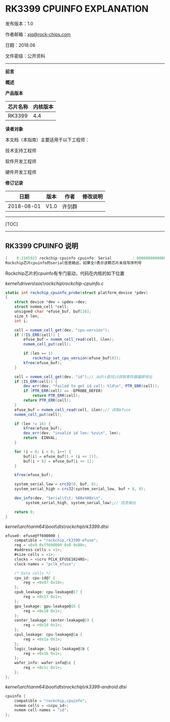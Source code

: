 # **RK3399 CPUINFO EXPLANATION**

发布版本：1.0

作者邮箱：xjq@rock-chips.com

日期：2018.08

文件密级：公开资料

---

**前言**

**概述**

**产品版本**

| **芯片名称** | **内核版本** |
| -------- | -------- |
| RK3399   | 4.4      |

**读者对象**

本文档（本指南）主要适用于以下工程师：

技术支持工程师

软件开发工程师

硬件开发工程师

**修订记录**

| **日期**   | **版本** | **作者** | **修改说明** |
| ---------- | -------- | -------- | ------------ |
| 2018-08-01 | V1.0     | 许剑群   |              |

---

[TOC]

---

## RK3399 CPUINFO 说明

```c
[    0.216592] rockchip-cpuinfo cpuinfo: Serial         : 0000000000000000
Rockchip芯片cpuinfo的serial信息输出，如果全0表示该颗芯片未烧写序列号
```

Rockchip芯片的cpuinfo有专门驱动，代码在内核的如下位置

*kernel\drivers\soc\rockchip\rockchip-cpuinfo.c*

```c#
static int rockchip_cpuinfo_probe(struct platform_device *pdev)
{
	struct device *dev = &pdev->dev;
	struct nvmem_cell *cell;
	unsigned char *efuse_buf, buf[16];
	size_t len;
	int i;

	cell = nvmem_cell_get(dev, "cpu-version");
	if (!IS_ERR(cell)) {
		efuse_buf = nvmem_cell_read(cell, &len);
		nvmem_cell_put(cell);

		if (len == 1)
			rockchip_set_cpu_version(efuse_buf[0]);
		kfree(efuse_buf);
	}

	cell = nvmem_cell_get(dev, "id");// 从dts查找id获取寄存器偏移地址
	if (IS_ERR(cell)) {
		dev_err(dev, "failed to get id cell: %ld\n", PTR_ERR(cell));
		if (PTR_ERR(cell) == -EPROBE_DEFER)
			return PTR_ERR(cell);
		return PTR_ERR(cell);
	}
	efuse_buf = nvmem_cell_read(cell, &len);// 读取efuse
	nvmem_cell_put(cell);

	if (len != 16) {
		kfree(efuse_buf);
		dev_err(dev, "invalid id len: %zu\n", len);
		return -EINVAL;
	}

	for (i = 0; i < 8; i++) {
		buf[i] = efuse_buf[1 + (i << 1)];
		buf[i + 8] = efuse_buf[i << 1];
	}

	kfree(efuse_buf);

	system_serial_low = crc32(0, buf, 8);
	system_serial_high = crc32(system_serial_low, buf + 8, 8);

	dev_info(dev, "Serial\t\t: %08x%08x\n",
		 system_serial_high, system_serial_low);// 信息输出

	return 0;
}
```

*kernel\arch\arm64\boot\dts\rockchip\rk3399.dtsi*

```c#
efuse0: efuse@ff690000 {
	compatible = "rockchip,rk3399-efuse";
	reg = <0x0 0xff690000 0x0 0x80>;
	#address-cells = <1>;
	#size-cells = <1>;
	clocks = <&cru PCLK_EFUSE1024NS>;
	clock-names = "pclk_efuse";

	/* Data cells */
	cpu_id: cpu-id@7 {
		reg = <0x07 0x10>;
	};
	cpub_leakage: cpu-leakage@17 {
		reg = <0x17 0x1>;
	};
	gpu_leakage: gpu-leakage@18 {
		reg = <0x18 0x1>;
	};
	center_leakage: center-leakage@19 {
		reg = <0x19 0x1>;
	};
	cpul_leakage: cpu-leakage@1a {
		reg = <0x1a 0x1>;
	};
	logic_leakage: logic-leakage@1b {
		reg = <0x1b 0x1>;
	};
	wafer_info: wafer-info@1c {
		reg = <0x1c 0x1>;
	};
};
```

*kernel\arch\arm64\boot\dts\rockchip\rk3399-android.dtsi*

```c#
cpuinfo {
	compatible = "rockchip,cpuinfo";
	nvmem-cells = <&cpu_id>;
	nvmem-cell-names = "id";
};
```

